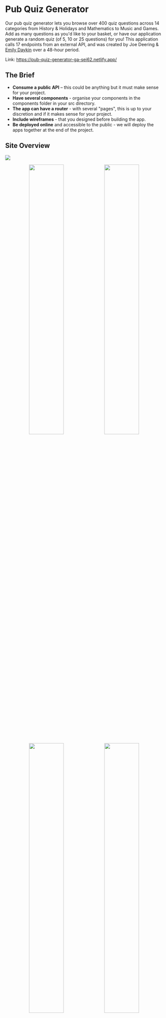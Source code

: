 # Pub Quiz Generator

Our pub quiz generator lets you browse over 400 quiz questions across 14 categories from History & Holidays and Mathematics to Music and Games. Add as many questions as you'd like to your basket, or have our application generate a random quiz (of 5, 10 or 25 questions) for you! This application calls 17 endpoints from an external API, and was created by Joe Deering & [Emily Daykin](https://github.com/emilydaykin)
over a 48-hour period.

Link: https://pub-quiz-generator-ga-sei62.netlify.app/

## The Brief

- **Consume a public API** – this could be anything but it must make sense for your project.
- **Have several components** - organise your components in the components folder in your src directory.
- **The app can have a router** - with several "pages", this is up to your discretion and if it makes sense for your project.
- **Include wireframes** - that you designed before building the app.
- **Be deployed online** and accessible to the public - we will deploy the apps together at the end of the project.

## Site Overview

<p>
<img src="./src/assets/homepage-image.jpeg" />
</p>
<p align="center">
<img src="./src/assets/categories-image.jpeg" width="47%"/>
<img src="./src/assets/category-image.jpeg" width="47%"/>
</p>
<p align="center">
<img src="./src/assets/myquiz-image.jpeg" width="47%"/>
<img src="./src/assets/randomquiz-image.jpeg" width="47%"/>
</p>
 
## Technologies Used:
 
- Front End: React
 - SPA Routing and Components
 - Packages: axios for API handling, UUID4 for unique IDs
- Styling: Sass
- Version Control: Git
- Deployment: Netlify
 
## Installation Instructions:
 
- Clone repo --> `npm install` --> `npm start`
 
## Features:
- Dive into over 30 randomised questions per category
- Browse questions from 14 different categories
- Add or remove question-answer cards to/from your basket, and save them for later
- Generate a random quiz (of 5, 10 or 25 questions)
 
## General Approach:
 
Initially, we decided to work with a free API from cocktail DB. Upon working with it and realising that our goals were somewhat limited by the API, and overshadowed by the corresponding website, we changed the API to one from API ninja, called trivia. Our new aim was to create a website that could be used to form a list of trivia questions that you could use to make a pub quiz, the user would navigate via category to a random selection of questions, and pick those they wanted to compile into a list, which the site would display. The latter functions being our stretch goals.
 
We began by pseudocoding out the necessary code and design of the different components. Our MVP was designated as a website that would display different trivia categories, and when they are clicked, they link to a new page that displays a selection of 30 questions from that category. 
 
In terms of workflow, we used GitHub for version control, but as the scope of the project was limited in both scope and time, we mainly coded in tandem over Zoom and would discuss strategies often. 
 
The main difficulty getting to our MVP was the use of useParams, and then the accessing of the questions from the API. Once we reached our MVP, we concentrated on styling using vanilla CSS to give the site a more unique feel. Due to the limitations of the API, we had to come up with a way to make sure the questions all had unique IDs, allowing for us to reach our stretch goal, the ability to curate a list of chosen questions as well as a randomly generated one. This was achieved by using uuid. Once we met these goals, we decided to refine the random category component by adding further options of amounts.
```javascript
 const getData = async (numQs) => {
   const resp = await randomQuiz(numQs);
   console.log('resp', resp.data);
   setRandomQuestions(resp.data);
 };
```
```javascript
 function handleButton(e) {
   e.preventDefault();
   const allButtons = e.target.parentElement.childNodes;
   allButtons.forEach((btn) => btn.classList.remove('selected'));
   e.target.classList.add('selected');
   setStatus('Generating...');
   getData(e.target.value);
 }
```
 We also added a counter to the My Quiz section on the Navbar, allowing for a clear indicator of how big the quiz is.
 
### Wireframes:
 
<img src="./src/assets/joe-excalidraw.jpeg" />
<img src="./src/assets/emily-excalidraw.jpeg" />
 
## Major Hurdles
 
The biggest hurdle was understanding the relationship between localStorage and state, and more specifically making sure that changes in one reflected in changes in the other, as well as making sure that these changes were apparent to the user through CSS.
 
## Wins
 
A win was getting the random quiz generator working. Since we needed a different number of questions to popup depending on the button pressed, I used a handlebutton function that would pass the value of the button through to the api call and return that number of questions back to the user.
 
 
## Bugs
 
No known bugs.  
 
## Key Learnings
 
This project allowed me to learn about API calls and encouraged me to be creative in working with a public one that has limitations. It also reinforced key ideas about state and using local storage to save information within a multi page app. I also learned about styling, and how important it is to have interactive elements that demonstrate to the user their use. We mainly accomplished this by using hovers on buttons and icons that are clickable. 
 
### Contact Me
Email: JDeering94@gmail.com
LinkedIn: https://www.linkedin.com/in/joe-deering/
Portfolio: joedeering.co.uk
Feel free to share feedback or if you are aware of any job opportunities please let me know.
